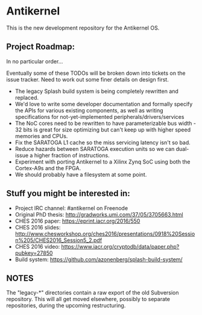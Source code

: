 # Antikernel

This is the new development repository for the Antikernel OS.

## Project Roadmap:

In no particular order...

Eventually some of these TODOs will be broken down into tickets on the issue tracker. Need to work out some finer 
details on design first.

* The legacy Splash build system is being completely rewritten and replaced.
* We'd love to write some developer documentation and formally specify the APIs for various existing components, as 
well as writing specifications for not-yet-implemented peripherals/drivers/services
* The NoC cores need to be rewritten to have parameterizable bus width - 32 bits is great for size optimizing but can't 
keep up with higher speed memories and CPUs.
* Fix the SARATOGA L1 cache so the miss servicing latency isn't so bad.
* Reduce hazards between SARATOGA execution units so we can dual-issue a higher fraction of instructions.
* Experiment with porting Antikernel to a Xilinx Zynq SoC using both the Cortex-A9s and the FPGA.
* We should probably have a filesystem at some point.

## Stuff you might be interested in:

* Project IRC channel: #antikernel on Freenode
* Original PhD thesis: http://gradworks.umi.com/37/05/3705663.html
* CHES 2016 paper: https://eprint.iacr.org/2016/550
* CHES 2016 slides: http://www.chesworkshop.org/ches2016/presentations/0918%20Session%205/CHES2016_Session5_2.pdf
* CHES 2016 video: https://www.iacr.org/cryptodb/data/paper.php?pubkey=27850
* Build system: https://github.com/azonenberg/splash-build-system/

## NOTES

The "legacy-*" directories contain a raw export of the old Subversion repository. This will all get moved elsewhere,
possibly to separate repositories, during the upcoming restructuring.
